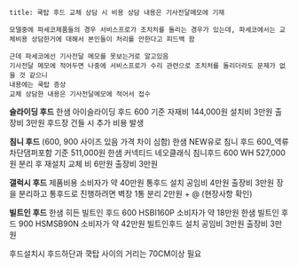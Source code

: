 ```ad-note
title: 쿡탑 후드 교체 상담 시 비용 상담 내용은 기사전달메모에 기재

모델중에 파세코제품들의 경우 서비스프로가 조치처를 돌리는 경우가 있는데, 파세코에서는 교체비용 상담한거에 대해서 본인들이 처리를 안한다고 피드백 함

근데 파세코에선 기사전달 메모를 못보는거로 알고있음
기사전달 메모에 적어두면 나중에 서비스프로가 수리 관련으로 조치처를 돌리더라도 문제가 없을 것 같으니 
내용에는 쿡탑 증상
교체 상담한 내용은 기사전달메모에 적어서 접수
```

**슬라이딩 후드** 
한샘 아이슬라이딩 후드 600 기준 자재비 144,000원
설치비 3만원 출장비 3만원
후드장 건들 시 추가 비용 발생

**침니 후드**
(600, 900 사이즈 있음 가격 차이 심함)
한샘 NEW유로 침니 후드 600_역류차단댐퍼포함 기준 511,000원
한샘 커넥티드 네오클래식 침니후드 600 WH 527,000원
분리 후 재설치 교체 비 6만원
출장비 3만원

**갤럭시 후드** 
제품비용 소비자가 약 40만원
통후드 설치 공임비 4만원
출장비 3만원
장을 분리하고 통후드로 진행하려면
벽장 1통 분리 2만원 + @ (현장사항 확인)

**빌트인 후드**
한샘 히든 빌트인 후드 600 HSBI160P 소비자가 약 18만원
한샘 빌트인 후드 900 HSMSB90N 소비자가 약 42만원
빌트인후드 설치 공임비 3만원
출장비 3만원

후드설치시 후드하단과 쿡탑 사이의 거리는 70CM이상 필요
